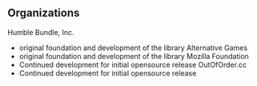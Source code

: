 Organizations
-------------
Humble Bundle, Inc.
  * original foundation and development of the library
Alternative Games
  * original foundation and development of the library
Mozilla Foundation
  * Continued development for initial opensource release
OutOfOrder.cc
  * Continued development for initial opensource release
